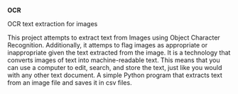 **OCR**

OCR text extraction for images

This project attempts to extract text from Images using Object Character Recognition. Additionally, it attemps to flag images as appropriate or inappropriate given the text extracted from the image. 
It is a technology that converts images of text into machine-readable text. This means that you can use a computer to edit, search, and store the text, just like you would with any other text document.
A simple Python program that extracts text from an image file and saves it in csv files.


